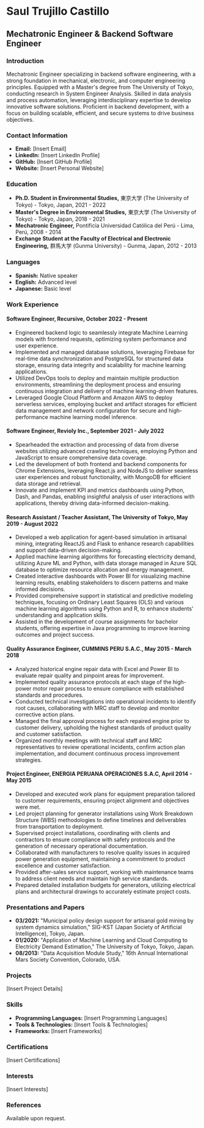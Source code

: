 # Saul Trujillo Castillo

## Mechatronic Engineer & Backend Software Engineer

### Introduction

Mechatronic Engineer specializing in backend software engineering, with a strong foundation in mechanical, electronic, and computer engineering principles. Equipped with a Master's degree from The University of Tokyo, conducting research in System Engineer Analysis. Skilled in data analysis and process automation, leveraging interdisciplinary expertise to develop innovative software solutions. Proficient in backend development, with a focus on building scalable, efficient, and secure systems to drive business objectives.

### Contact Information

- **Email:** [Insert Email]
- **LinkedIn:** [Insert LinkedIn Profile]
- **GitHub:** [Insert GitHub Profile]
- **Website:** [Insert Personal Website]

### Education

- **Ph.D. Student in Environmental Studies,** 東京大学 (The University of Tokyo) - Tokyo, Japan, 2021 - 2022
- **Master's Degree in Environmental Studies,** 東京大学 (The University of Tokyo) - Tokyo, Japan, 2018 - 2021
- **Mechatronic Engineer,** Pontificia Universidad Católica del Perú - Lima, Perú, 2008 - 2014
- **Exchange Student at the Faculty of Electrical and Electronic Engineering,** 群馬大学 (Gunma University) - Gunma, Japan, 2012 - 2013

### Languages

- **Spanish:** Native speaker
- **English:** Advanced level
- **Japanese:** Basic level

### Work Experience

#### Software Engineer, Recursive, October 2022 - Present

- Engineered backend logic to seamlessly integrate Machine Learning models with frontend requests, optimizing system performance and user experience.
- Implemented and managed database solutions, leveraging Firebase for real-time data synchronization and PostgreSQL for structured data storage, ensuring data integrity and scalability for machine learning applications.
- Utilized DevOps tools to deploy and maintain multiple production environments, streamlining the deployment process and ensuring continuous integration and delivery of machine learning-driven features.
- Leveraged Google Cloud Platform and Amazon AWS to deploy serverless services, employing bucket and artifact storages for efficient data management and network configuration for secure and high-performance machine learning model inference.

#### Software Engineer, Revioly Inc., September 2021 - July 2022

- Spearheaded the extraction and processing of data from diverse websites utilizing advanced crawling techniques, employing Python and JavaScript to ensure comprehensive data coverage.
- Led the development of both frontend and backend components for Chrome Extensions, leveraging React.js and NodeJS to deliver seamless user experiences and robust functionality, with MongoDB for efficient data storage and retrieval.
- Innovate and implement KPI and metrics dashboards using Python, Dash, and Pandas, enabling insightful analysis of user interactions with applications, thereby driving data-informed decision-making.

#### Research Assistant / Teacher Assistant, The University of Tokyo, May 2019 - August 2022

- Developed a web application for agent-based simulation in artisanal mining, integrating ReactJS and Flask to enhance research capabilities and support data-driven decision-making.
- Applied machine learning algorithms for forecasting electricity demand, utilizing Azure ML and Python, with data storage managed in Azure SQL database to optimize resource allocation and energy management.
- Created interactive dashboards with Power BI for visualizing machine learning results, enabling stakeholders to discern patterns and make informed decisions.
- Provided comprehensive support in statistical and predictive modeling techniques, focusing on Ordinary Least Squares (OLS) and various machine learning algorithms using Python and R, to enhance students' understanding and application skills.
- Assisted in the development of course assignments for bachelor students, offering expertise in Java programming to improve learning outcomes and project success.

#### Quality Assurance Engineer, CUMMINS PERU S.A.C., May 2015 - March 2018

- Analyzed historical engine repair data with Excel and Power BI to evaluate repair quality and pinpoint areas for improvement.
- Implemented quality assurance protocols at each stage of the high-power motor repair process to ensure compliance with established standards and procedures.
- Conducted technical investigations into operational incidents to identify root causes, collaborating with MRC staff to develop and monitor corrective action plans.
- Managed the final approval process for each repaired engine prior to customer delivery, upholding the highest standards of product quality and customer satisfaction.
- Organized monthly meetings with technical staff and MRC representatives to review operational incidents, confirm action plan implementation, and document continuous process improvement strategies.

#### Project Engineer, ENERGIA PERUANA OPERACIONES S.A.C, April 2014 - May 2015

- Developed and executed work plans for equipment preparation tailored to customer requirements, ensuring project alignment and objectives were met.
- Led project planning for generator installations using Work Breakdown Structure (WBS) methodologies to define timelines and deliverables from transportation to deployment.
- Supervised project installations, coordinating with clients and contractors to ensure compliance with safety protocols and the generation of necessary operational documentation.
- Collaborated with manufacturers to resolve quality issues in acquired power generation equipment, maintaining a commitment to product excellence and customer satisfaction.
- Provided after-sales service support, working with maintenance teams to address client needs and maintain high service standards.
- Prepared detailed installation budgets for generators, utilizing electrical plans and architectural drawings to accurately estimate project costs.

### Presentations and Papers

- **03/2021:** "Municipal policy design support for artisanal gold mining by system dynamics simulation," SIG-KST (Japan Society of Artificial Intelligence), Tokyo, Japan.
- **01/2020:** "Application of Machine Learning and Cloud Computing to Electricity Demand Estimation," The University of Tokyo, Tokyo, Japan.
- **08/2013:** "Data Acquisition Module Study," 16th Annual International Mars Society Convention, Colorado, USA.

### Projects

[Insert Project Details]

### Skills

- **Programming Languages:** [Insert Programming Languages]
- **Tools & Technologies:** [Insert Tools & Technologies]
- **Frameworks:** [Insert Frameworks]

### Certifications

[Insert Certifications]

### Interests

[Insert Interests]

### References

Available upon request.

